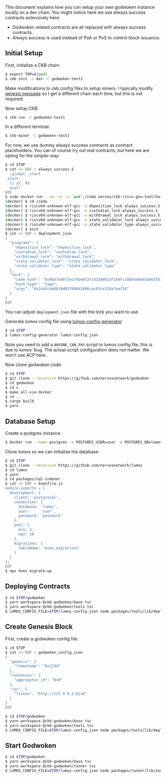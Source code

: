 This document explains how you can setup your own godwoken instance locally on a dev chain. You might notice here we use always success contracts extensively here:

* Godwoken related contracts are all replaced with always success contracts.
* Always success is used instead of PoA or PoS to control block issuance.

## Initial Setup

First, initialize a CKB chain:

```bash
$ export TOP=$(pwd)
$ ckb init -c dev -C godwoken-test1
```

Make modifications to ckb config files to setup miners. I typically modify [genesis message](https://github.com/nervosnetwork/ckb/blob/624169510b93ce4bc029d0dd502c86bccd5435a4/resource/specs/dev.toml#L12) so I get a different chain each time, but this is not required.

Now setup CKB:

```bash
$ ckb run -C godwoken-test1
```

In a different terminal:

```bash
$ ckb miner -C godwoken-test1
```

For now, we use dummy always success contracts as contract placeholders. You can of course try out real contracts, but here we are opting for the simpler way:

```bash
$ cd $TOP
$ cat << EOF > always_success.S
  .global _start
_start:
  li a7, 93
  ecall
EOF
$ sudo docker run --rm -it -v `pwd`:/code nervos/ckb-riscv-gnu-toolchain:xenial bash
(docker) $ cd /code
(docker) $ riscv64-unknown-elf-gcc -o deposition_lock always_success.S -nostartfiles -nostdlib
(docker) $ riscv64-unknown-elf-gcc -o custodian_lock always_success.S -nostartfiles -nostdlib
(docker) $ riscv64-unknown-elf-gcc -o withdrawal_lock always_success.S -nostartfiles -nostdlib
(docker) $ riscv64-unknown-elf-gcc -o state_validator_lock always_success.S -nostartfiles -nostdlib
(docker) $ riscv64-unknown-elf-gcc -o state_validator_type always_success.S -nostartfiles -nostdlib
(docker) $ exit
$ cat << EOF > deployment.json
{
  "programs": {
    "deposition_lock": "deposition_lock",
    "custodian_lock": "custodian_lock",
    "withdrawal_lock": "withdrawal_lock",
    "state_validator_lock": "state_validator_lock",
    "state_validator_type": "state_validator_type"
  },
  "lock": {
    "code_hash": "0x9bd7e06f3ecf4be0f2fcd2188b23f1b9fcc88e5d4b65a8637b17723bbda3cce8",
    "hash_type": "type",
    "args": "0x2aa5cde8b19d02709861406cac02ce324a7ea31d"
  }
}
EOF
```

You can adjust `deployment.json` file with the lock you want to use.

Generate lumos config file using [lumos-config-generator](https://github.com/classicalliu/lumos-config-generator):

```bash
$ cd $TOP
$ lumos-config-generator lumos-config.json
```

Note you need to add a `ANYONE_CAN_PAY` script to lumos config file, this is due to lumos' bug. The actual script configuration does not matter. We won't use ACP here.

Now clone godwoken code:

```bash
$ cd $TOP
$ git clone --recursive https://github.com/nervosnetwork/godwoken
$ cd godwoken
$ cd c
$ make all-via-docker
$ cd ..
$ cargo build
$ yarn
```

## Database Setup

Create a postgres instance:

```bash
$ docker run --name postgres -e POSTGRES_USER=user -e POSTGRES_DB=lumos -e POSTGRES_PASSWORD=password -d -p 5432:5432 postgres
```

Clone lumos so we can initialize the database:

```bash
$ cd $TOP
$ git clone --recursive https://github.com/nervosnetwork/lumos
$ cd lumos
$ yarn
$ cd packages/sql-indexer
$ cat << EOF > knexfile.js
module.exports = {
  development: {
    client: 'postgresql',
    connection: {
      database: 'lumos',
      user:     'user',
      password: 'password'
    },
    pool: {
      min: 2,
      max: 10
    },
    migrations: {
      tableName: 'knex_migrations'
    }
  }
};
EOF
$ npx knex migrate:up
```

## Deploying Contracts

```bash
$ cd $TOP/godwoken
$ yarn workspace @ckb-godwoken/base tsc
$ yarn workspace @ckb-godwoken/tools tsc
$ LUMOS_CONFIG_FILE=$TOP/lumos-config.json node packages/tools/lib/deploy_scripts.js --private-key <private key used to deploy contracts> -f $TOP/deployment.json -o $TOP/deployment-results.json -s postgresql://user:password@localhost:5432/lumos
```

## Create Genesis Block

First, create a godwoken config file:

```bash
$ cd $TOP
$ cat << EOF > godwoken_config.json
{
  "genesis": {
    "timestamp": "0x1234"
  },
  "consensus": {
    "aggregator_id": "0x0"
  },
  "rpc": {
    "listen": "http://127.0.0.1:8114"
  }
}
EOF
```

```bash
$ cd $TOP/godwoken
$ yarn workspace @ckb-godwoken/base tsc
$ yarn workspace @ckb-godwoken/tools tsc
$ LUMOS_CONFIG_FILE=$TOP/lumos-config.json node packages/tools/lib/deploy_genesis.js --private-key <private key used to create genesis block> -d $TOP/deployment-results.json -c $TOP/godwoken_config.json -o $TOP/runner_config.json -s "postgresql://user:password@127.0.0.1:5432/lumos"
```

## Start Godwoken

```bash
$ cd $TOP/godwoken
$ yarn workspace @ckb-godwoken/base tsc
$ yarn workspace @ckb-godwoken/runner tsc
$ LUMOS_CONFIG_FILE=$TOP/lumos-config.json node packages/runner/lib/index.js --private-key <private key for aggregator> -c $TOP/runner_config.json -s "postgresql://user:password@127.0.0.1:5432/lumos"
```
